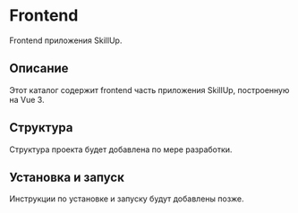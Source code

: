 # Frontend

Frontend приложения SkillUp.

## Описание

Этот каталог содержит frontend часть приложения SkillUp, построенную на Vue 3.

## Структура

Структура проекта будет добавлена по мере разработки.

## Установка и запуск

Инструкции по установке и запуску будут добавлены позже.
